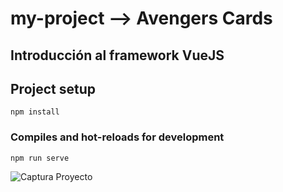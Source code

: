 # my-project --> Avengers Cards
## Introducción al framework VueJS



## Project setup
```
npm install
```

### Compiles and hot-reloads for development
```
npm run serve
```

![Captura Proyecto](/assets/CapturaProyecto.png)
